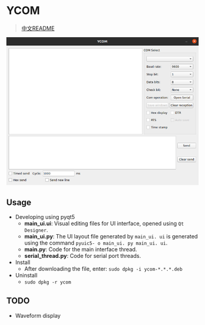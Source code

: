 # YCOM

> [中文README](README_zh.md)

![ui](imgs/ui.png)

## Usage
- Developing using pyqt5
  - **main_ui.ui**: Visual editing files for UI interface, opened using `Qt Designer`.
  - **main_ui.py**: The UI layout file generated by `main_ui. ui` is generated using the command `pyuic5- o main_ui. py main_ui. ui`.
  - **main.py**: Code for the main interface thread.
  - **serial_thread.py**: Code for serial port threads.
- Install
  - After downloading the file, enter: `sudo dpkg -i ycom-*.*.*.deb`
- Uninstall
  - `sudo dpkg -r ycom`

## TODO
- Waveform display